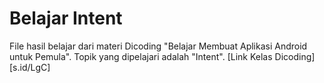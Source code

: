 # Belajar Intent

File hasil belajar dari materi Dicoding "Belajar Membuat Aplikasi Android untuk Pemula". Topik yang dipelajari adalah "Intent". [Link Kelas Dicoding][s.id/LgC]
